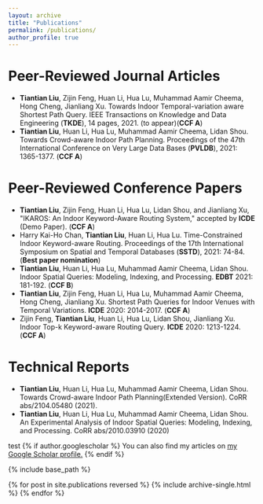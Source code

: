 ```yaml
---
layout: archive
title: "Publications"
permalink: /publications/
author_profile: true
---
```


Peer-Reviewed Journal Articles
=====

* __Tiantian Liu__, Zijin Feng, Huan Li, Hua Lu, Muhammad Aamir Cheema, Hong Cheng, Jianliang Xu. Towards Indoor Temporal-variation aware Shortest Path Query. IEEE Transactions on Knowledge and Data Engineering (__TKDE__), 14 pages, 2021. (to appear)(__CCF A__)
* __Tiantian Liu__, Huan Li, Hua Lu, Muhammad Aamir Cheema, Lidan Shou. Towards Crowd-aware Indoor Path Planning. Proceedings of the 47th International Conference on Very Large Data Bases (__PVLDB__), 2021: 1365-1377. (__CCF A__)

Peer-Reviewed Conference Papers
=====

* __Tiantian Liu__, Zijin Feng, Huan Li, Hua Lu, Lidan Shou, and Jianliang Xu, "IKAROS: An Indoor Keyword-Aware Routing System," accepted by __ICDE__ (Demo Paper). (__CCF A__)
* Harry Kai-Ho Chan, __Tiantian Liu__, Huan Li, Hua Lu. Time-Constrained Indoor Keyword-aware Routing. Proceedings of the 17th International Symposium on Spatial and Temporal Databases (__SSTD__), 2021: 74-84. (__Best paper nomination__)
* __Tiantian Liu__, Huan Li, Hua Lu, Muhammad Aamir Cheema, Lidan Shou. Indoor Spatial Queries: Modeling, Indexing, and Processing. __EDBT__ 2021: 181-192. (__CCF B__)
* __Tiantian Liu__, Zijin Feng, Huan Li, Hua Lu, Muhammad Aamir Cheema, Hong Cheng, Jianliang Xu. Shortest Path Queries for Indoor Venues with Temporal Variations. __ICDE__ 2020: 2014-2017. (__CCF A__)
* Zijin Feng, __Tiantian Liu__, Huan Li, Hua Lu, Lidan Shou, Jianliang Xu. Indoor Top-k Keyword-aware Routing Query. __ICDE__ 2020: 1213-1224. (__CCF A__)

Technical Reports
=====

* __Tiantian Liu__, Huan Li, Hua Lu, Muhammad Aamir Cheema, Lidan Shou. Towards Crowd-aware Indoor Path Planning(Extended Version). CoRR abs/2104.05480 (2021).
* __Tiantian Liu__, Huan Li, Hua Lu, Muhammad Aamir Cheema, Lidan Shou. An Experimental Analysis of Indoor Spatial Queries: Modeling, Indexing, and Processing. CoRR abs/2010.03910 (2020)


test
{% if author.googlescholar %}
  You can also find my articles on <u><a href="{{author.googlescholar}}">my Google Scholar profile</a>.</u>
{% endif %}

{% include base_path %}

{% for post in site.publications reversed %}
  {% include archive-single.html %}
{% endfor %}
